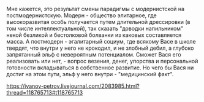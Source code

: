 Мне кажется, это результат смены парадигмы с модернистской на постмодернистскую. Модерн - общество элитарное, где высокоразвитая особь получается путем длительной дрессировки (в том числе интеллектуальной), так сказать "доводки напильником" некой безликой и бестолковой болванки из каковых составляется масса. А постмодерн - эгалитарный социум, где всякому Васе в школе твердят, что внутри у него не крокодил, и не злобный дебил, а глубоко запрятанный эльф с невероятным потенциалом. Сможет Вася его реализовать или нет, - вопрос везения, денег, упорства и персональной готовности вкладываться в собственное развитие. Но чего бы Вася ни достиг на этом пути, эльф у него внутри - "медицинский факт".

https://ivanov-petrov.livejournal.com/2083985.html?thread=118765713#t118765713